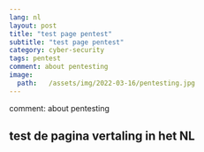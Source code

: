 ```yaml
---
lang: nl
layout: post
title: "test page pentest"
subtitle: "test page pentest"
category: cyber-security
tags: pentest
comment: about pentesting
image:
  path:   /assets/img/2022-03-16/pentesting.jpg
---
```


comment: about pentesting

<!--more-->

## test de pagina vertaling in het NL

